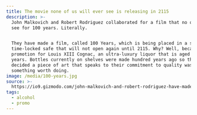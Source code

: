 ```yaml
---
title: The movie none of us will ever see is releasing in 2115
description: >-
  John Malkovich and Robert Rodriguez collaborated for a film that no one will
  see for 100 years. Literally.


  They have made a film, called 100 Years, which is being placed in a special
  time-locked safe that will not open again until 2115. Why? Well, because it’s
  promotion for Louis XIII Cognac, an ultra-luxury liquor that is aged 100
  years. Bottles currently on shelves were made hundred years ago so they
  decided a piece of art that speaks to their commitment to quality was
  something worth doing.
image: /media/100-years.jpg
source: >-
  https://io9.gizmodo.com/john-malkovich-and-robert-rodriguez-have-made-a-movie-n-1743390289
tags:
  - alcohol
  - promo
---
```


